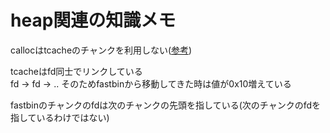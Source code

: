 # heap関連の知識メモ

callocはtcacheのチャンクを利用しない([参考](https://github.com/kisqragi/pwn/tree/main/writeup/2021/hsctf/house_of_sice))  

tcacheはfd同士でリンクしている  
fd -> fd -> ..
そのためfastbinから移動してきた時は値が0x10増えている

fastbinのチャンクのfdは次のチャンクの先頭を指している(次のチャンクのfdを指しているわけではない)